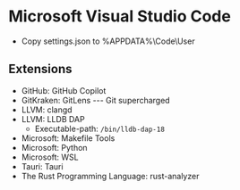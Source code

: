 # Microsoft Visual Studio Code

- Copy settings.json to %APPDATA%\Code\User

## Extensions

- GitHub: GitHub Copilot
- GitKraken: GitLens --- Git supercharged
- LLVM: clangd
- LLVM: LLDB DAP
  - Executable-path: `/bin/lldb-dap-18`
- Microsoft: Makefile Tools
- Microsoft: Python
- Microsoft: WSL
- Tauri: Tauri
- The Rust Programming Language: rust-analyzer
